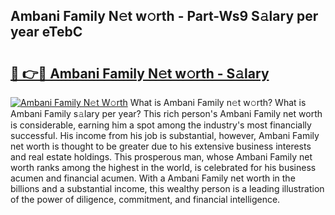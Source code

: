 ## Ambani Family N𝚎t w𝚘rth - Part-Ws9 S𝚊lary per year eTebC

# <h2><a href="http://gc4ekpv.nevu.top/?p=Ambani+Family">🔗 👉🔴 Ambani Family N𝚎t w𝚘rth - S𝚊lary</a></h2>

[![Ambani Family N𝚎t W𝚘rth](https://i.imgur.com/Oavwk0R.jpeg)](http://gc4ekpv.nevu.top/?p=Ambani+Family)
What is Ambani Family n𝚎t w𝚘rth? What is Ambani Family s𝚊lary per year?
This rich person's Ambani Family net worth is considerable, earning him a spot among the industry's most financially successful. His income from his job is substantial, however, Ambani Family net worth is thought to be greater due to his extensive business interests and real estate holdings. This prosperous man, whose Ambani Family net worth ranks among the highest in the world, is celebrated for his business acumen and financial acumen. With a Ambani Family net worth in the billions and a substantial income, this wealthy person is a leading illustration of the power of diligence, commitment, and financial intelligence.
